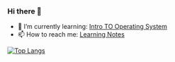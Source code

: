 ### Hi there 👋

<!-- 
This too
[![Anurag's github stats](https://github-readme-stats.vercel.app/api?username=xixihaha1995)](https://github.com/anuraghazra/github-readme-stats)
- 😄 Pronouns: ...
- ⚡ Fun fact: ...
Here are some ideas to get you started:

- 🔭 I’m currently working on ...

-->

- 🌱 I’m currently learning: [Intro TO Operating System](https://omscs.gatech.edu/cs-6200-introduction-operating-systems)
- 📫 How to reach me: [Learning Notes](https://www.youtube.com/channel/UCmEPVOW80o_JTszdjFswlsg?view_as=subscriber)





[![Top Langs](https://github-readme-stats.vercel.app/api/top-langs/?username=xixihaha1995)](https://github.com/anuraghazra/github-readme-stats)
